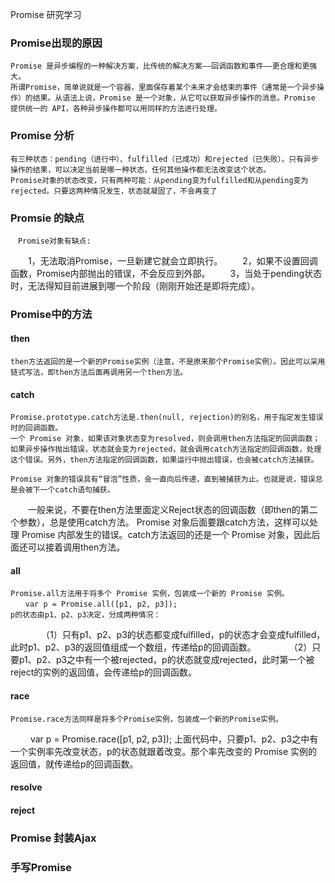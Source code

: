 Promise 研究学习
### Promise出现的原因
    Promise 是异步编程的一种解决方案，比传统的解决方案——回调函数和事件——更合理和更强大。
    所谓Promise，简单说就是一个容器，里面保存着某个未来才会结束的事件（通常是一个异步操作）的结果。从语法上说，Promise 是一个对象，从它可以获取异步操作的消息。Promise 提供统一的 API，各种异步操作都可以用同样的方法进行处理。
### Promise 分析
    有三种状态：pending（进行中）、fulfilled（已成功）和rejected（已失败）。只有异步操作的结果，可以决定当前是哪一种状态，任何其他操作都无法改变这个状态。
    Promise对象的状态改变，只有两种可能：从pending变为fulfilled和从pending变为rejected。只要这两种情况发生，状态就凝固了，不会再变了

### Promsie 的缺点
    　Promise对象有缺点:
　　1，无法取消Promise，一旦新建它就会立即执行。
　　2，如果不设置回调函数，Promise内部抛出的错误，不会反应到外部。
　　3，当处于pending状态时，无法得知目前进展到哪一个阶段（刚刚开始还是即将完成）。
### Promise中的方法

#### then
    then方法返回的是一个新的Promise实例（注意，不是原来那个Promise实例）。因此可以采用链式写法，即then方法后面再调用另一个then方法。
#### catch
    Promise.prototype.catch方法是.then(null, rejection)的别名，用于指定发生错误时的回调函数。
    一个 Promise 对象，如果该对象状态变为resolved，则会调用then方法指定的回调函数；如果异步操作抛出错误，状态就会变为rejected，就会调用catch方法指定的回调函数，处理这个错误。另外，then方法指定的回调函数，如果运行中抛出错误，也会被catch方法捕获。

    Promise 对象的错误具有“冒泡”性质，会一直向后传递，直到被捕获为止。也就是说，错误总是会被下一个catch语句捕获。
　　一般来说，不要在then方法里面定义Reject状态的回调函数（即then的第二个参数），总是使用catch方法。
    Promise 对象后面要跟catch方法，这样可以处理 Promise 内部发生的错误。catch方法返回的还是一个 Promise 对象，因此后面还可以接着调用then方法。
#### all
    Promise.all方法用于将多个 Promise 实例，包装成一个新的 Promise 实例。
    　　var p = Promise.all([p1, p2, p3]); 
    p的状态由p1、p2、p3决定，分成两种情况：
　　　　（1）只有p1、p2、p3的状态都变成fulfilled，p的状态才会变成fulfilled，此时p1、p2、p3的返回值组成一个数组，传递给p的回调函数。
　　　　（2）只要p1、p2、p3之中有一个被rejected，p的状态就变成rejected，此时第一个被reject的实例的返回值，会传递给p的回调函数。
#### race
    Promise.race方法同样是将多个Promise实例，包装成一个新的Promise实例。
　　 var p = Promise.race([p1, p2, p3]); 上面代码中，只要p1、p2、p3之中有一个实例率先改变状态，p的状态就跟着改变。那个率先改变的 Promise 实例的返回值，就传递给p的回调函数。
#### resolve
#### reject


### Promise 封装Ajax

### 手写Promise